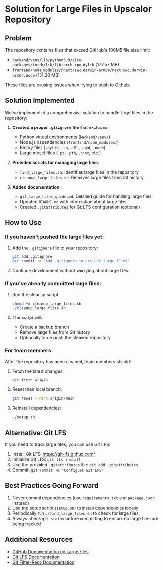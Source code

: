 # Solution for Large Files in Upscalor Repository

## Problem

The repository contains files that exceed GitHub's 100MB file size limit:

- `backend/venv/lib/python3.9/site-packages/torch/lib/libtorch_cpu.dylib` (177.57 MB)
- `frontend/node_modules/@next/swc-darwin-arm64/next-swc.darwin-arm64.node` (101.20 MB)

These files are causing issues when trying to push to GitHub.

## Solution Implemented

We've implemented a comprehensive solution to handle large files in the repository:

1. **Created a proper `.gitignore` file** that excludes:
   - Python virtual environments (`backend/venv/`)
   - Node.js dependencies (`frontend/node_modules/`)
   - Binary files (`.dylib`, `.so`, `.dll`, `.pyd`, `.node`)
   - Large model files (`.pt`, `.pth`, `.onnx`, etc.)

2. **Provided scripts for managing large files**:
   - `find_large_files.sh`: Identifies large files in the repository
   - `cleanup_large_files.sh`: Removes large files from Git history

3. **Added documentation**:
   - `git_large_files_guide.md`: Detailed guide for handling large files
   - Updated `README.md` with information about large files
   - Created `.gitattributes` for Git LFS configuration (optional)

## How to Use

### If you haven't pushed the large files yet:

1. Add the `.gitignore` file to your repository:
   ```bash
   git add .gitignore
   git commit -m "Add .gitignore to exclude large files"
   ```

2. Continue development without worrying about large files.

### If you've already committed large files:

1. Run the cleanup script:
   ```bash
   chmod +x cleanup_large_files.sh
   ./cleanup_large_files.sh
   ```

2. The script will:
   - Create a backup branch
   - Remove large files from Git history
   - Optionally force push the cleaned repository

### For team members:

After the repository has been cleaned, team members should:

1. Fetch the latest changes:
   ```bash
   git fetch origin
   ```

2. Reset their local branch:
   ```bash
   git reset --hard origin/main
   ```

3. Reinstall dependencies:
   ```bash
   ./setup.sh
   ```

## Alternative: Git LFS

If you need to track large files, you can use Git LFS:

1. Install Git LFS: https://git-lfs.github.com/
2. Initialize Git LFS: `git lfs install`
3. Use the provided `.gitattributes` file: `git add .gitattributes`
4. Commit: `git commit -m "Configure Git LFS"`

## Best Practices Going Forward

1. Never commit dependencies (use `requirements.txt` and `package.json` instead)
2. Use the setup script (`setup.sh`) to install dependencies locally
3. Periodically run `./find_large_files.sh` to check for large files
4. Always check `git status` before committing to ensure no large files are being tracked

## Additional Resources

- [GitHub Documentation on Large Files](https://docs.github.com/en/repositories/working-with-files/managing-large-files)
- [Git LFS Documentation](https://git-lfs.github.com/)
- [Git Filter-Repo Documentation](https://github.com/newren/git-filter-repo) 